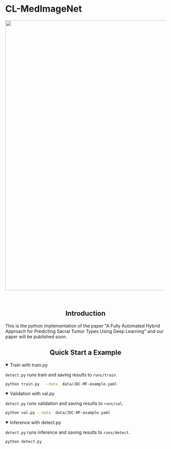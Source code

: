 # CL-MedImageNet

<p>
    <a align="left" href="https://ultralytics.com/yolov5" target="_blank">
   <img width="850" src="https://github.com/Kewei-Liang/CL-MedImageNet/Fig1.tif"></a>
</p>
<br>

## <div align="center">Introduction</div>
<p>
  This is the python implementation of the paper "A Fully Automated Hybrid Approach for Predicting Sacral Tumor Types Using Deep Learning" and our paper will be published soon.
</p>

## <div align="center">Quick Start a Example</div>
</details>
  
<details open>
<summary>Train with train.py</summary>

`detect.py` runs train and saving results to `runs/train`.

```bash
python train.py  --data  data/JDC-MF-example.yaml
```

</details>

</details>
  
<details open>
<summary>Validation with val.py</summary>

`detect.py` runs validation and saving results to `runs/val`.

```bash
python val.py --data  data/JDC-MF-example.yaml
```

</details>

</details>
  
<details open>
<summary>Inference with detect.py</summary>

`detect.py` runs inference and saving results to `runs/detect`.

```bash
python detect.py 
```

</details>

